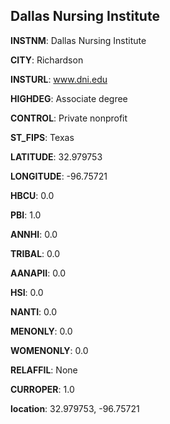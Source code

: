 
Dallas Nursing Institute
---
**INSTNM**: Dallas Nursing Institute

**CITY**: Richardson

**INSTURL**: www.dni.edu

**HIGHDEG**: Associate degree

**CONTROL**: Private nonprofit

**ST_FIPS**: Texas

**LATITUDE**: 32.979753

**LONGITUDE**: -96.75721

**HBCU**: 0.0

**PBI**: 1.0

**ANNHI**: 0.0

**TRIBAL**: 0.0

**AANAPII**: 0.0

**HSI**: 0.0

**NANTI**: 0.0

**MENONLY**: 0.0

**WOMENONLY**: 0.0

**RELAFFIL**: None

**CURROPER**: 1.0

**location**: 32.979753, -96.75721